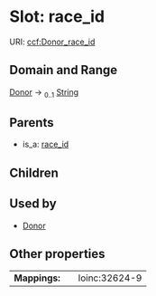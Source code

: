 
# Slot: race_id



URI: [ccf:Donor_race_id](http://purl.org/ccf/Donor_race_id)


## Domain and Range

[Donor](Donor.md) &#8594;  <sub>0..1</sub> [String](types/String.md)

## Parents

 *  is_a: [race_id](race_id.md)

## Children


## Used by

 * [Donor](Donor.md)

## Other properties

|  |  |  |
| --- | --- | --- |
| **Mappings:** | | loinc:32624-9 |